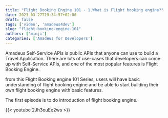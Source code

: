 ```yaml
---
title: "Flight Booking Engine 101 - 1.What is Flight booking engine?"
date: 2023-03-27T19:34:57+02:00
draft: false
tags: ['video', 'amadeus4dev'] 
slug: "flight-booking-engine-101"
authors: ['minji']
categories: ['Amadeus for Developers']
---
```


Amadeus Self-Service APIs is public APIs that anyone can use to build a Travel Application. 
There are lots of use-cases that developers can come up with Self-Service APIs, and one of the most popular features is Flight Booking Engine. 

from this Flight Booking engine 101 Series, users will have basic understanding of flight booking engine and be able to start building their own flight booking engine with basic features. 

The first episode is to do introduction of flight booking engine.

{{< youtube 2Jh3ouEe2ws >}}